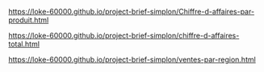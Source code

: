 https://loke-60000.github.io/project-brief-simplon/Chiffre-d-affaires-par-produit.html

https://loke-60000.github.io/project-brief-simplon/chiffre-d-affaires-total.html

https://loke-60000.github.io/project-brief-simplon/ventes-par-region.html
